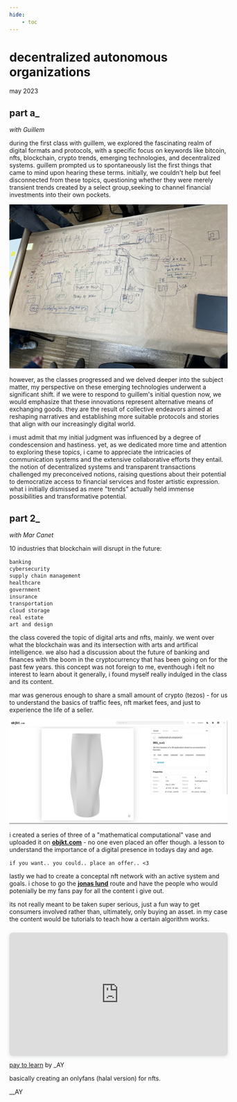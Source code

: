 ```yaml
---
hide:
    - toc
---
```


# decentralized autonomous organizations
may 2023


## part a_
*with Guillem*

during the first class with guillem, we explored the fascinating realm of digital formats and protocols, with a specific focus on keywords like bitcoin, nfts, blockchain, crypto trends, emerging technologies, and decentralized systems. guillem prompted us to spontaneously list the first things that came to mind upon hearing these terms. initially, we couldn't help but feel disconnected from these topics, questioning whether they were merely transient trends created by a select group,seeking to channel financial investments into their own pockets.

![](../images/13_dao/dao-1.jpg)

however, as the classes progressed and we delved deeper into the subject matter, my perspective on these emerging technologies underwent a significant shift. if we were to respond to guillem's initial question now, we would emphasize that these innovations represent alternative means of exchanging goods. they are the result of collective endeavors aimed at reshaping narratives and establishing more suitable protocols and stories that align with our increasingly digital world.

i must admit that my initial judgment was influenced by a degree of condescension and hastiness. yet, as we dedicated more time and attention to exploring these topics, i came to appreciate the intricacies of communication systems and the extensive collaborative efforts they entail. the notion of decentralized systems and transparent transactions challenged my preconceived notions, raising questions about their potential to democratize access to financial services and foster artistic expression. what i initially dismissed as mere "trends" actually held immense possibilities and transformative potential.

## part 2_
*with Mar Canet*


10 industries that blockchain will disrupt in the future:

    banking
    cybersecurity
    supply chain management
    healthcare
    government
    insurance
    transportation
    cloud storage
    real estate
    art and design

the class covered the topic of digital arts and nfts, mainly. we went over what the blockchain was and its intersection with arts and artifical intelligence. we also had a discussion about the future of banking and finances with the boom in the cryptocurrency that has been going on for the past few years. this concept was not foreign to me, eventhough i felt no interest to learn about it generally, i found myself really indulged in the class and its content. 

mar was generous enough to share a small amount of crypto (tezos) - for us to understand the basics of traffic fees, nft market fees, and just to experience the life of a seller. 

![](../images/13_dao/objkt.jpg)

i created a series of three of a "mathematical computational" vase and uploaded it on **[objkt.com](https://objkt.com/asset/KT1GE8HJRbnh5UUk1PP6zLwMUvf1tmCw2mK8/0)** - no one even placed an offer though. a lesson to understand the importance of a digital presence in todays day and age. 

    if you want.. you could.. place an offer.. <3

lastly we had to create a conceptal nft network with an active system and goals. i chose to go the **[jonas lund](https://jonaslund.com/)** route and have the people who would potenially be my fans pay for all the content i give out. 

its not really meant to be taken super serious, just a fun way to get consumers involved rather than, ultimately, only buying an asset. in my case the content would be tutorials to teach how a certain algorithm works. 

<div style="position: relative; width: 100%; height: 0; padding-top: 56.2500%;
 padding-bottom: 0; box-shadow: 0 2px 8px 0 rgba(63,69,81,0.16); margin-top: 1.6em; margin-bottom: 0.9em; overflow: hidden;
 border-radius: 8px; will-change: transform;">
  <iframe loading="lazy" style="position: absolute; width: 100%; height: 100%; top: 0; left: 0; border: none; padding: 0;margin: 0;"
    src="https:&#x2F;&#x2F;www.canva.com&#x2F;design&#x2F;DAFiss_-kCc&#x2F;view?embed" allowfullscreen="allowfullscreen" allow="fullscreen">
  </iframe>
</div>
<a href="https:&#x2F;&#x2F;www.canva.com&#x2F;design&#x2F;DAFiss_-kCc&#x2F;view?utm_content=DAFiss_-kCc&amp;utm_campaign=designshare&amp;utm_medium=embeds&amp;utm_source=link" target="_blank" rel="noopener">pay to learn</a> by _AY

basically creating an onlyfans (halal version) for nfts.

__AY